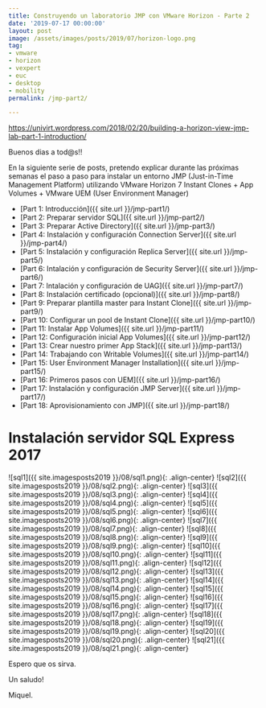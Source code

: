```yaml
---
title: Construyendo un laboratorio JMP con VMware Horizon - Parte 2
date: '2019-07-17 00:00:00'
layout: post
image: /assets/images/posts/2019/07/horizon-logo.png
tag:
- vmware
- horizon
- vexpert
- euc
- desktop
- mobility
permalink: /jmp-part2/

---
```


https://univirt.wordpress.com/2018/02/20/building-a-horizon-view-jmp-lab-part-1-introduction/

Buenos dias a tod@s!!

En la siguiente serie de posts, pretendo explicar durante las próximas semanas el paso a paso para instalar un entorno JMP (Just-in-Time Management Platform) utilizando VMware Horizon 7 Instant Clones + App Volumes + VMware UEM (User Environment Manager) 

- [Part 1: Introducción]({{ site.url }}/jmp-part1/)
- [Part 2: Preparar servidor SQL]({{ site.url }}/jmp-part2/)
- [Part 3: Preparar Active Directory]({{ site.url }}/jmp-part3/)
- [Part 4: Instalación y configuración Connection Server]({{ site.url }}/jmp-part4/)
- [Part 5: Instalación y configuración Replica Server]({{ site.url }}/jmp-part5/)
- [Part 6: Intalación y configuración de Security Server]({{ site.url }}/jmp-part6/)
- [Part 7: Intalación y configuración de UAG]({{ site.url }}/jmp-part7/)
- [Part 8: Instalación certificado (opcional)]({{ site.url }}/jmp-part8/)
- [Part 9: Preparar plantilla master para Instant Clone]({{ site.url }}/jmp-part9/)
- [Part 10: Configurar un pool de Instant Clone]({{ site.url }}/jmp-part10/)
- [Part 11: Instalar App Volumes]({{ site.url }}/jmp-part11/)
- [Part 12: Configuración inicial App Volumes]({{ site.url }}/jmp-part12/)
- [Part 13: Crear nuestro primer App Stack]({{ site.url }}/jmp-part13/)
- [Part 14: Trabajando con Writable Volumes]({{ site.url }}/jmp-part14/)
- [Part 15: User Environment Manager Installation]({{ site.url }}/jmp-part15/)
- [Part 16: Primeros pasos con UEM]({{ site.url }}/jmp-part16/)
- [Part 17: Instalación y configuración JMP Server]({{ site.url }}/jmp-part17/)
- [Part 18: Aprovisionamiento con JMP]({{ site.url }}/jmp-part18/)

# Instalación servidor SQL Express 2017

![sql1]({{ site.imagesposts2019 }}/08/sql1.png){: .align-center}
![sql2]({{ site.imagesposts2019 }}/08/sql2.png){: .align-center}
![sql3]({{ site.imagesposts2019 }}/08/sql3.png){: .align-center}
![sql4]({{ site.imagesposts2019 }}/08/sql4.png){: .align-center}
![sql5]({{ site.imagesposts2019 }}/08/sql5.png){: .align-center}
![sql6]({{ site.imagesposts2019 }}/08/sql6.png){: .align-center}
![sql7]({{ site.imagesposts2019 }}/08/sql7.png){: .align-center}
![sql8]({{ site.imagesposts2019 }}/08/sql8.png){: .align-center}
![sql9]({{ site.imagesposts2019 }}/08/sql9.png){: .align-center}
![sql10]({{ site.imagesposts2019 }}/08/sql10.png){: .align-center}
![sql11]({{ site.imagesposts2019 }}/08/sql11.png){: .align-center}
![sql12]({{ site.imagesposts2019 }}/08/sql12.png){: .align-center}
![sql13]({{ site.imagesposts2019 }}/08/sql13.png){: .align-center}
![sql14]({{ site.imagesposts2019 }}/08/sql14.png){: .align-center}
![sql15]({{ site.imagesposts2019 }}/08/sql15.png){: .align-center}
![sql16]({{ site.imagesposts2019 }}/08/sql16.png){: .align-center}
![sql17]({{ site.imagesposts2019 }}/08/sql17.png){: .align-center}
![sql18]({{ site.imagesposts2019 }}/08/sql18.png){: .align-center}
![sql19]({{ site.imagesposts2019 }}/08/sql19.png){: .align-center}
![sql20]({{ site.imagesposts2019 }}/08/sql20.png){: .align-center}
![sql21]({{ site.imagesposts2019 }}/08/sql21.png){: .align-center}


Espero que os sirva.

Un saludo!

Miquel.


